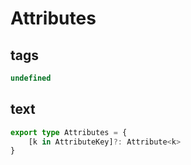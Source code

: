# Attributes

## tags

```ts
undefined
```

## text

```ts
export type Attributes = {
    [k in AttributeKey]?: Attribute<k>
}
```
